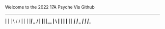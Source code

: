 Welcome to the 2022 17A Psyche Vis Github


___   _____             ____              ____
|   | |         \  /    /        |    |   |
|___|  \__       \/    |         |____|   |__
|         \       |    |         |    |   |
|      ____|      |     \____    |    |   |____
